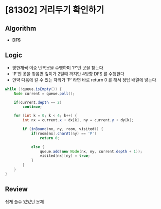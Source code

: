 # [81302] 거리두기 확인하기
## Algorithm
- **DFS**
## Logic
- 방한개씩 이중 반복문을 수행하며 'P'인 곳을 찾는다
- 'P'인 곳을 찾음면 깊이가 2일때 까지만 4방향 DFS 를 수행한다
- 만약 다음에 갈 수 있는 자리가 'P' 라면 바로 return 0 를 해서 정답 배열에 넣는다

```java
while (!queue.isEmpty()) {
    Node current = queue.poll();

    if(current.depth == 2)
        continue;

    for (int k = 0; k < 4; k++) {
        int nx = current.x + dx[k], ny = current.y + dy[k];

        if (inBound(nx, ny, room, visited)) {
            if(room[nx].charAt(ny) == 'P')
                return 0;

            else {
                queue.add(new Node(nx, ny, current.depth + 1));
                visited[nx][ny] = true;
            }
        }
    }
}
```

## Review
쉽게 풀수 있었던 문제
